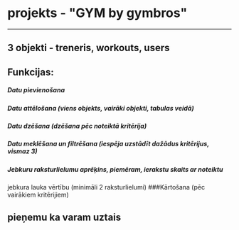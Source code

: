 # projekts - "GYM by gymbros"
---
## 3 objekti - treneris, workouts, users

## Funkcijas:
##### Datu pievienošana
##### Datu attēlošana (viens objekts, vairāki objekti, tabulas veidā) 
##### Datu dzēšana (dzēšana pēc noteiktā kritērija) 
##### Datu meklēšana un filtrēšana (iespēja uzstādīt dažādus kritērijus, vismaz 3)
##### Jebkuru raksturlielumu aprēķins, piemēram, ierakstu skaits ar noteiktu
jebkura lauka vērtību (minimāli 2 raksturlielumi) 
###Kārtošana (pēc vairākiem kritērijiem) 


## pieņemu ka varam uztais
